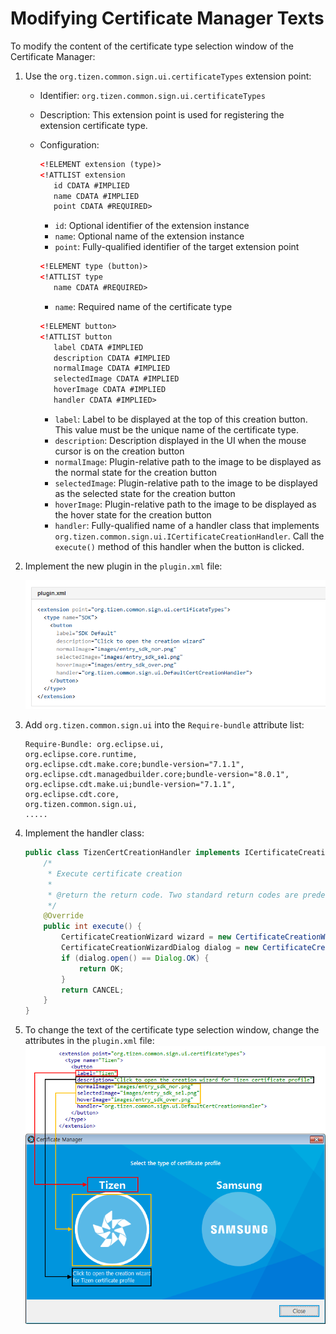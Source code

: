 # Modifying Certificate Manager Texts

To modify the content of the certificate type selection window of the Certificate Manager:

1. Use the `org.tizen.common.sign.ui.certificateTypes` extension point:

   - Identifier: `org.tizen.common.sign.ui.certificateTypes`
   - Description: This extension point is used for registering the extension certificate type.
   - Configuration:
     ```xml
     <!ELEMENT extension (type)>
     <!ATTLIST extension
        id CDATA #IMPLIED
        name CDATA #IMPLIED
        point CDATA #REQUIRED>
     ```

     - `id`: Optional identifier of the extension instance
     - `name`: Optional name of the extension instance
     - `point`: Fully-qualified identifier of the target extension point

     ```xml
     <!ELEMENT type (button)>
     <!ATTLIST type
        name CDATA #REQUIRED>
     ```
     - `name`: Required name of the certificate type

     ```xml
     <!ELEMENT button>
     <!ATTLIST button
        label CDATA #IMPLIED
        description CDATA #IMPLIED
        normalImage CDATA #IMPLIED
        selectedImage CDATA #IMPLIED
        hoverImage CDATA #IMPLIED
        handler CDATA #IMPLIED>
     ```
     - `label`: Label to be displayed at the top of this creation button. This value must be the unique name of the certificate type.
     - `description`: Description displayed in the UI when the mouse cursor is on the creation button
     - `normalImage`: Plugin-relative path to the image to be displayed as the normal state for the creation button
     - `selectedImage`: Plugin-relative path to the image to be displayed as the selected state for the creation button
     - `hoverImage`: Plugin-relative path to the image to be displayed as the hover state for the creation button
     - `handler`: Fully-qualified name of a handler class that implements `org.tizen.common.sign.ui.ICertificateCreationHandler`. Call the `execute()` method of this handler when the button is clicked.

2. Implement the new plugin in the `plugin.xml` file:

   ![Changes to plugin.xml](media/cert-ext.png)

3. Add `org.tizen.common.sign.ui` into the `Require-bundle` attribute list:

   ```text
   Require-Bundle: org.eclipse.ui,
   org.eclipse.core.runtime,
   org.eclipse.cdt.make.core;bundle-version="7.1.1",
   org.eclipse.cdt.managedbuilder.core;bundle-version="8.0.1",
   org.eclipse.cdt.make.ui;bundle-version="7.1.1",
   org.eclipse.cdt.core,
   org.tizen.common.sign.ui,
   .....
   ```

4. Implement the handler class:

   ```java
   public class TizenCertCreationHandler implements ICertificateCreationHandler {
       /*
        * Execute certificate creation
        *
        * @return the return code. Two standard return codes are predefined, OK and CANCEL.
        */
       @Override
       public int execute() {
           CertificateCreationWizard wizard = new CertificateCreationWizard();
           CertificateCreationWizardDialog dialog = new CertificateCreationWizardDialog(SWTUtil.getShell(), wizard);
           if (dialog.open() == Dialog.OK) {
               return OK;
           }
           return CANCEL;
       }
   }
   ```

5. To change the text of the certificate type selection window, change the attributes in the `plugin.xml` file:
   ![Certificate selection window elements and their corresponding XML elements](media/cert-ext-1.png)
